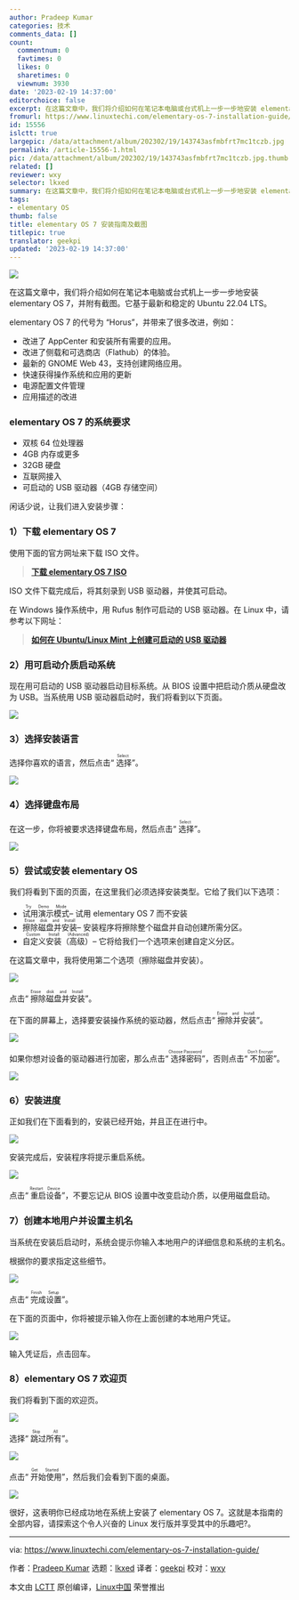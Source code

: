 ```yaml
---
author: Pradeep Kumar
categories: 技术
comments_data: []
count:
  commentnum: 0
  favtimes: 0
  likes: 0
  sharetimes: 0
  viewnum: 3930
date: '2023-02-19 14:37:00'
editorchoice: false
excerpt: 在这篇文章中，我们将介绍如何在笔记本电脑或台式机上一步一步地安装 elementary OS 7，并附有截图。
fromurl: https://www.linuxtechi.com/elementary-os-7-installation-guide/
id: 15556
islctt: true
largepic: /data/attachment/album/202302/19/143743asfmbfrt7mc1tczb.jpg
permalink: /article-15556-1.html
pic: /data/attachment/album/202302/19/143743asfmbfrt7mc1tczb.jpg.thumb.jpg
related: []
reviewer: wxy
selector: lkxed
summary: 在这篇文章中，我们将介绍如何在笔记本电脑或台式机上一步一步地安装 elementary OS 7，并附有截图。
tags:
- elementary OS
thumb: false
title: elementary OS 7 安装指南及截图
titlepic: true
translator: geekpi
updated: '2023-02-19 14:37:00'
---
```


![](/data/attachment/album/202302/19/143743asfmbfrt7mc1tczb.jpg)


在这篇文章中，我们将介绍如何在笔记本电脑或台式机上一步一步地安装 elementary OS 7，并附有截图。它基于最新和稳定的 Ubuntu 22.04 LTS。


elementary OS 7 的代号为 “Horus”，并带来了很多改进，例如：


* 改进了 AppCenter 和安装所有需要的应用。
* 改进了侧载和可选商店（Flathub）的体验。
* 最新的 GNOME Web 43，支持创建网络应用。
* 快速获得操作系统和应用的更新
* 电源配置文件管理
* 应用描述的改进


### elementary OS 7 的系统要求


* 双核 64 位处理器
* 4GB 内存或更多
* 32GB 硬盘
* 互联网接入
* 可启动的 USB 驱动器（4GB 存储空间）


闲话少说，让我们进入安装步骤：


### 1）下载 elementary OS 7


使用下面的官方网址来下载 ISO 文件。



> 
> **[下载 elementary OS 7 ISO](https://elementary.io/)**
> 
> 
> 


ISO 文件下载完成后，将其刻录到 USB 驱动器，并使其可启动。


在 Windows 操作系统中，用 Rufus 制作可启动的 USB 驱动器。在 Linux 中，请参考以下网址：



> 
> **[如何在 Ubuntu/Linux Mint 上创建可启动的 USB 驱动器](https://www.linuxtechi.com/create-bootable-usb-disk-dvd-ubuntu-linux-mint/)**
> 
> 
> 


### 2）用可启动介质启动系统


现在用可启动的 USB 驱动器启动目标系统。从 BIOS 设置中把启动介质从硬盘改为 USB。当系统用 USB 驱动器启动时，我们将看到以下页面。


![](/data/attachment/album/202302/19/154737n78abfcr9kttlbri.jpg)


### 3）选择安装语言


选择你喜欢的语言，然后点击“<ruby> 选择 <rt>  Select </rt></ruby>”。


![](/data/attachment/album/202302/19/154821f4zceboj8cff4j8n.jpg)


### 4）选择键盘布局


在这一步，你将被要求选择键盘布局，然后点击“<ruby> 选择 <rt>  Select </rt></ruby>”。


![](/data/attachment/album/202302/19/154828eo2ko1jxgxmxxkxx.jpg)


### 5）尝试或安装 elementary OS


我们将看到下面的页面，在这里我们必须选择安装类型。它给了我们以下选项：


* <ruby> 试用演示模式 <rt>  Try Demo Mode </rt></ruby> – 试用 elementary OS 7 而不安装
* <ruby> 擦除磁盘并安装 <rt>  Erase disk and Install </rt></ruby> – 安装程序将擦除整个磁盘并自动创建所需分区。
* <ruby> 自定义安装（高级） <rt>  Custom Install (Advanced) </rt></ruby> – 它将给我们一个选项来创建自定义分区。


在这篇文章中，我将使用第二个选项（擦除磁盘并安装）。


![](/data/attachment/album/202302/19/154837u9g93ef5f5ze48tn.jpg)


点击“<ruby> 擦除磁盘并安装 <rt>  Erase disk and Install </rt></ruby>”。


在下面的屏幕上，选择要安装操作系统的驱动器，然后点击“<ruby> 擦除并安装 <rt>  Erase and Install </rt></ruby>”。


![](/data/attachment/album/202302/19/154846ybo9vza9fmodk98q.jpg)


如果你想对设备的驱动器进行加密，那么点击“<ruby> 选择密码 <rt>  Choose Password </rt></ruby>”，否则点击“<ruby> 不加密 <rt>  Don’t Encrypt </rt></ruby>”。


![](/data/attachment/album/202302/19/154855v979xcrdbfi8644r.jpg)


### 6）安装进度


正如我们在下面看到的，安装已经开始，并且正在进行中。


![](/data/attachment/album/202302/19/154903f987590zsh097rha.jpg)


安装完成后，安装程序将提示重启系统。


![](/data/attachment/album/202302/19/154911xm4wwf6twbofhvll.jpg)


点击“<ruby> 重启设备 <rt>  Restart Device </rt></ruby>”，不要忘记从 BIOS 设置中改变启动介质，以便用磁盘启动。


### 7）创建本地用户并设置主机名


当系统在安装后启动时，系统会提示你输入本地用户的详细信息和系统的主机名。


根据你的要求指定这些细节。


![](/data/attachment/album/202302/19/154919ybgni8i2islodbom.jpg)


点击“<ruby> 完成设置 <rt>  Finish Setup </rt></ruby>”。


在下面的页面中，你将被提示输入你在上面创建的本地用户凭证。


![](/data/attachment/album/202302/19/154927kkbcyfybhpga0ggg.jpg)


输入凭证后，点击回车。


### 8）elementary OS 7 欢迎页


我们将看到下面的欢迎页。


![](/data/attachment/album/202302/19/154935fqnqttztfnqhuvjh.jpg)


选择“<ruby> 跳过所有 <rt>  Skip All </rt></ruby>”。


![](/data/attachment/album/202302/19/154942barrgfggodv44fdq.jpg)


点击“<ruby> 开始使用 <rt>  Get Started </rt></ruby>”，然后我们会看到下面的桌面。


![](/data/attachment/album/202302/19/154949n52ihgfih4p2boh1.jpg)


很好，这表明你已经成功地在系统上安装了 elementary OS 7。这就是本指南的全部内容，请探索这个令人兴奋的 Linux 发行版并享受其中的乐趣吧?。




---


via: <https://www.linuxtechi.com/elementary-os-7-installation-guide/>


作者：[Pradeep Kumar](https://www.linuxtechi.com/author/pradeep/) 选题：[lkxed](https://github.com/lkxed) 译者：[geekpi](https://github.com/geekpi) 校对：[wxy](https://github.com/wxy)


本文由 [LCTT](https://github.com/LCTT/TranslateProject) 原创编译，[Linux中国](https://linux.cn/) 荣誉推出